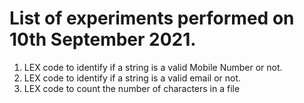 # List of experiments performed on 10th September 2021.

1. LEX code to identify if a string is a valid Mobile Number or not.
2. LEX code to identify if a string is a valid email or not.
3. LEX code to count the number of characters in a file
